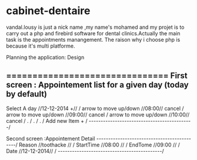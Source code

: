 cabinet-dentaire
================
vandal.lousy is just a nick name ,my name's mohamed and my projet is to carry out a php and firebird software for dental clinics.Actually the main task is the appointments manangement.
The raison why i choose php is because it's multi platforme.

Planning the application: Design

===============================
First screen : Appointement list for a given day (today by default)
---------------------------------------
Select A day       //12-12-2014 +//         /
arrow to move up/down     //08:00// cancel  /
arrow to move up/down     //09:00// cancel  /
arrow to move up/down     //10:00// cancel  /
.                                           /
.                                           /
.                                           /
Add new Item +                              /
--------------------------------------------/

Second screen :Appointement Detail 
--------------------------------------------/
Reason     //toothacke //                   /
StartTime  //08:00 //                       /
EndTome    //09:00 //                       /
Date       //12-12-2014//                   /
--------------------------------------------/

                                       
